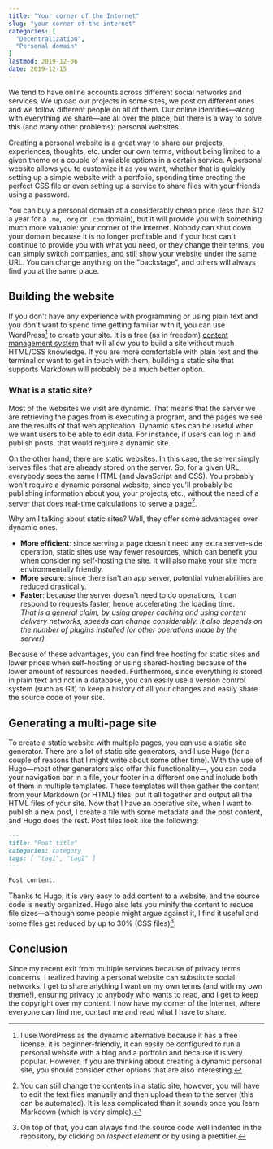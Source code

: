 ```yaml
---
title: "Your corner of the Internet"
slug: "your-corner-of-the-internet"
categories: [
  "Decentralization",
  "Personal domain"
]
lastmod: 2019-12-06
date: 2019-12-15
---
```


We tend to have online accounts across different social networks and services.
We upload our projects in some sites, we post on different ones and we follow
different people on all of them. Our online identities—along with everything we
share—are all over the place, but there is a way to solve this (and many other
problems): personal websites.

Creating a personal website is a great way to share our projects, experiences,
thoughts, etc. under our own terms, without being limited to a given theme or a
couple of available options in a certain service. A personal website allows you
to customize it as you want, whether that is quickly setting up a simple website
with a portfolio, spending time creating the perfect CSS file or even setting up
a service to share files with your friends using a password.

You can buy a personal domain at a considerably cheap price (less than $12 a
year for a `.me`, `.org` or `.com` domain), but it will provide you with
something much more valuable: your corner of the Internet. Nobody can shut down
your domain because it is no longer profitable and if your host can't continue
to provide you with what you need, or they change their terms, you can simply
switch companies, and still show your website under the same URL. You can change
anything on the "backstage", and others will always find you at the same place.

## Building the website

If you don't have any experience with programming or using plain text and you
don't want to spend time getting familiar with it, you can use WordPress[^wp] to
create your site. It is a free (as in freedom) [content management system][cms]
that will allow you to build a site without much HTML/CSS knowledge. If you are
more comfortable with plain text and the terminal or want to get in touch with
them, building a static site that supports Markdown will probably be a much
better option.

[^wp]: I use WordPress as the dynamic alternative because it has a free license,
  it is beginner-friendly, it can easily be configured to run a personal website
  with a blog and a portfolio and because it is very popular. However, if you
  are thinking about creating a dynamic personal site, you should consider other
  options that are also interesting.

### What is a static site?

Most of the websites we visit are dynamic. That means that the server we are
retrieving the pages from is executing a program, and the pages we see are the
results of that web application. Dynamic sites can be useful when we want users
to be able to edit data. For instance, if users can log in and publish posts,
that would require a dynamic site.

On the other hand, there are static websites. In this case, the server simply
serves files that are already stored on the server. So, for a given URL,
everybody sees the same HTML (and JavaScript and CSS). You probably won't
require a dynamic personal website, since you'll probably be publishing
information about you, your projects, etc., without the need of a server that
does real-time calculations to serve a page[^static].

[^static]: You can still change the contents in a static site, however, you will
  have to edit the text files manually and then upload them to the server (this
  can be automated). It is less complicated than it sounds once you learn
  Markdown (which is very simple).

Why am I talking about static sites? Well, they offer some advantages over
dynamic ones.

- **More efficient**: since serving a page doesn't need any extra server-side
  operation, static sites use way fewer resources, which can benefit you when
  considering self-hosting the site. It will also make your site more
  environmentally friendly.
- **More secure**: since there isn't an app server, potential vulnerabilities
  are reduced drastically.
- **Faster**: because the server doesn't need to do operations, it can respond
  to requests faster, hence accelerating the loading time.\
  *That is a general claim, by using proper caching and using content delivery
  networks, speeds can change considerably. It also depends on the number of
  plugins installed (or other operations made by the server).*

Because of these advantages, you can find free hosting for static sites and
lower prices when self-hosting or using shared-hosting because of the lower
amount of resources needed. Furthermore, since everything is stored in plain
text and not in a database, you can easily use a version control system (such as
Git) to keep a history of all your changes and easily share the source code of
your site.

## Generating a multi-page site

To create a static website with multiple pages, you can use a static site
generator. There are a lot of static site generators, and I use Hugo (for a
couple of reasons that I might write about some other time). With the use of
Hugo—most other generators also offer this functionality—, you can code your
navigation bar in a file, your footer in a different one and include both of
them in multiple templates. These templates will then gather the content from
your Markdown (or HTML) files, put it all together and output all the HTML files
of your site. Now that I have an operative site, when I want to publish a new
post, I create a file with some metadata and the post content, and Hugo does the
rest. Post files look like the following:

```markdown
---
title: "Post title"
categories: category
tags: [ "tag1", "tag2" ]
---

Post content.
```

Thanks to Hugo, it is very easy to add content to a website, and the source code
is neatly organized. Hugo also lets you minify the content to reduce file
sizes—although some people might argue against it, I find it useful and some
files get reduced by up to 30% (CSS files)[^minify].

[^minify]: On top of that, you can always find the source code well indented in
  the repository, by clicking on *Inspect element* or by using a prettifier.

## Conclusion

Since my recent exit from multiple services because of privacy terms concerns, I
realized having a personal website can substitute social networks. I get to
share anything I want on my own terms (and with my own theme!), ensuring privacy
to anybody who wants to read, and I get to keep the copyright over my content. I
now have my corner of the Internet, where everyone can find me, contact me and
read what I have to share.


[cms]: <https://en.wikipedia.org/wiki/Content_management_system> "Content management system — Wikipedia"
